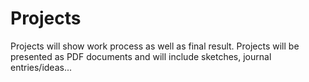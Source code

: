 # Projects

Projects will show work process as well as final result. Projects will be presented as PDF documents and will include sketches, journal entries/ideas...